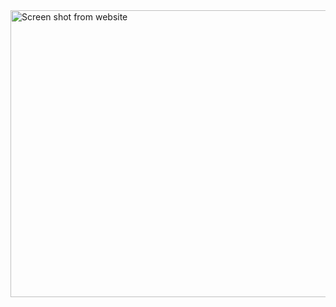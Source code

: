 <img width="937" height="459" alt="Screen shot from website" src="https://github.com/user-attachments/assets/822d6abe-2db0-4b4d-86ec-c48a70a2c0d1" />
